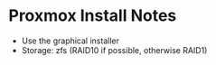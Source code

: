 #  Proxmox Install Notes
- Use the graphical installer
- Storage: zfs (RAID10 if possible, otherwise RAID1)

